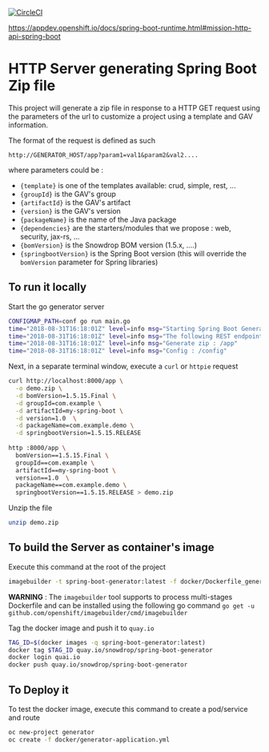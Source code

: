 [![CircleCI](https://circleci.com/gh/snowdrop/generator/tree/master.svg?style=shield)](https://circleci.com/gh/snowdrop/generator/tree/master)

https://appdev.openshift.io/docs/spring-boot-runtime.html#mission-http-api-spring-boot

# HTTP Server generating Spring Boot Zip file

This project will generate a zip file in response to a HTTP GET request using the parameters of the url to customize a project using a template
and GAV information.

The format of the request is defined as such

`http://GENERATOR_HOST/app?param1=val1&param2&val2....`

where parameters could be :
  - `{template}` is one of the templates available: crud, simple, rest, ...
  - `{groupId}` is the GAV's group
  - `{artifactId}` is the GAV's artifact
  - `{version}` is the GAV's version
  - `{packageName}` is the name of the Java package
  - `{dependencies}` are the starters/modules that we propose : web, security, jax-rs, ...
  - `{bomVersion}` is the Snowdrop BOM version (1.5.x, ....) 
  - `{springbootVersion}` is the Spring Boot version  (this will override the `bomVersion` parameter for Spring libraries)

## To run it locally

Start the go generator server

```bash
CONFIGMAP_PATH=conf go run main.go
time="2018-08-31T16:18:01Z" level=info msg="Starting Spring Boot Generator Server on port 8080 - Version 0.0.5 (4462d0b)"
time="2018-08-31T16:18:01Z" level=info msg="The following REST endpoints are available : "
time="2018-08-31T16:18:01Z" level=info msg="Generate zip : /app"
time="2018-08-31T16:18:01Z" level=info msg="Config : /config"
```

Next, in a separate terminal window, execute a `curl` or `httpie` request

```bash
curl http://localhost:8000/app \
  -o demo.zip \
  -d bomVersion=1.5.15.Final \
  -d groupId=com.example \
  -d artifactId=my-spring-boot \
  -d version=1.0  \
  -d packageName=com.example.demo \
  -d springbootVersion=1.5.15.RELEASE
  
http :8000/app \
  bomVersion==1.5.15.Final \
  groupId==com.example \
  artifactId==my-spring-boot \
  version==1.0  \
  packageName==com.example.demo \
  springbootVersion==1.5.15.RELEASE > demo.zip  
``` 

Unzip the file

```bash
unzip demo.zip
```

## To build the Server as container's image

Execute this command at the root of the project
```bash
imagebuilder -t spring-boot-generator:latest -f docker/Dockerfile_generator .
```

**WARNING** : The `imagebuilder` tool supports to process multi-stages Dockerfile and can be installed using the following go command `go get -u github.com/openshift/imagebuilder/cmd/imagebuilder`

Tag the docker image and push it to `quay.io`

```bash
TAG_ID=$(docker images -q spring-boot-generator:latest)
docker tag $TAG_ID quay.io/snowdrop/spring-boot-generator
docker login quai.io
docker push quay.io/snowdrop/spring-boot-generator
```

## To Deploy it

To test the docker image, execute this command to create a pod/service and route
```bash
oc new-project generator
oc create -f docker/generator-application.yml
```
